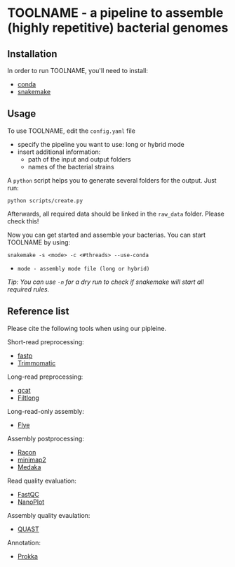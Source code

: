 # TOOLNAME - a pipeline to assemble (highly repetitive) bacterial genomes

## Installation
In order to run TOOLNAME, you'll need to install:
* [conda](https://docs.conda.io/en/latest/)
* [snakemake](https://snakemake.readthedocs.io/en/stable/)

## Usage
To use TOOLNAME, edit the `config.yaml` file
* specify the pipeline you want to use: long or hybrid mode
* insert additional information:
  * path of the input and output folders
  * names of the bacterial strains

A `python` script helps you to generate several folders for the output. Just run:

``python scripts/create.py``

Afterwards, all required data should be linked in the `raw_data` folder. Please check this!

Now you can get started and assemble your bacterias. You can start TOOLNAME by using:

``snakemake -s <mode> -c <#threads> --use-conda``
* `mode - assembly mode file (long or hybrid)`

*Tip: You can use `-n` for a dry run to check if snakemake will start all required rules.*


## Reference list
Please cite the following tools when using our pipleine.

Short-read preprocessing:
* [fastp](https://github.com/OpenGene/fastp)
* [Trimmomatic](http://www.usadellab.org/cms/index.php?page=trimmomatic)

Long-read preprocessing:
* [qcat](https://github.com/nanoporetech/qcat)
* [Filtlong](https://github.com/rrwick/Filtlong)

Long-read-only assembly:
* [Flye](https://github.com/fenderglass/Flye)

Assembly postprocessing:
* [Racon](https://github.com/isovic/racon)
* [minimap2](https://github.com/lh3/minimap2)
* [Medaka](https://github.com/nanoporetech/medaka)

Read quality evaluation:
* [FastQC](http://www.bioinformatics.babraham.ac.uk/projects/fastqc/)
* [NanoPlot](https://github.com/wdecoster/NanoPlot)

Assembly quality evaulation:
* [QUAST](https://github.com/ablab/quast)

Annotation:
* [Prokka](https://github.com/tseemann/prokka)
